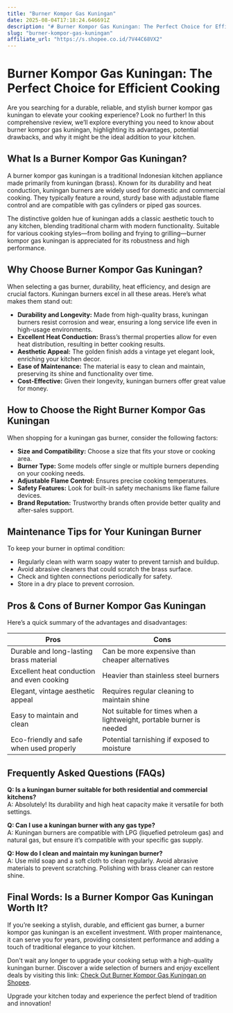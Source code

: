 ```yaml
---
title: "Burner Kompor Gas Kuningan"
date: 2025-08-04T17:18:24.646691Z
description: "# Burner Kompor Gas Kuningan: The Perfect Choice for Efficient Cooking..."
slug: "burner-kompor-gas-kuningan"
affiliate_url: "https://s.shopee.co.id/7V44C68VX2"
---
```

# Burner Kompor Gas Kuningan: The Perfect Choice for Efficient Cooking

Are you searching for a durable, reliable, and stylish burner kompor gas kuningan to elevate your cooking experience? Look no further! In this comprehensive review, we’ll explore everything you need to know about burner kompor gas kuningan, highlighting its advantages, potential drawbacks, and why it might be the ideal addition to your kitchen.

## What Is a Burner Kompor Gas Kuningan?

A burner kompor gas kuningan is a traditional Indonesian kitchen appliance made primarily from kuningan (brass). Known for its durability and heat conduction, kuningan burners are widely used for domestic and commercial cooking. They typically feature a round, sturdy base with adjustable flame control and are compatible with gas cylinders or piped gas sources.

The distinctive golden hue of kuningan adds a classic aesthetic touch to any kitchen, blending traditional charm with modern functionality. Suitable for various cooking styles—from boiling and frying to grilling—burner kompor gas kuningan is appreciated for its robustness and high performance.

## Why Choose Burner Kompor Gas Kuningan?

When selecting a gas burner, durability, heat efficiency, and design are crucial factors. Kuningan burners excel in all these areas. Here’s what makes them stand out:

- **Durability and Longevity:** Made from high-quality brass, kuningan burners resist corrosion and wear, ensuring a long service life even in high-usage environments.
- **Excellent Heat Conduction:** Brass’s thermal properties allow for even heat distribution, resulting in better cooking results.
- **Aesthetic Appeal:** The golden finish adds a vintage yet elegant look, enriching your kitchen decor.
- **Ease of Maintenance:** The material is easy to clean and maintain, preserving its shine and functionality over time.
- **Cost-Effective:** Given their longevity, kuningan burners offer great value for money.

## How to Choose the Right Burner Kompor Gas Kuningan

When shopping for a kuningan gas burner, consider the following factors:

- **Size and Compatibility:** Choose a size that fits your stove or cooking area.
- **Burner Type:** Some models offer single or multiple burners depending on your cooking needs.
- **Adjustable Flame Control:** Ensures precise cooking temperatures.
- **Safety Features:** Look for built-in safety mechanisms like flame failure devices.
- **Brand Reputation:** Trustworthy brands often provide better quality and after-sales support.

## Maintenance Tips for Your Kuningan Burner

To keep your burner in optimal condition:

- Regularly clean with warm soapy water to prevent tarnish and buildup.
- Avoid abrasive cleaners that could scratch the brass surface.
- Check and tighten connections periodically for safety.
- Store in a dry place to prevent corrosion.

## Pros & Cons of Burner Kompor Gas Kuningan

Here’s a quick summary of the advantages and disadvantages:

| Pros                                           | Cons                                        |
|------------------------------------------------|----------------------------------------------|
| Durable and long-lasting brass material     | Can be more expensive than cheaper alternatives   |
| Excellent heat conduction and even cooking  | Heavier than stainless steel burners   |
| Elegant, vintage aesthetic appeal           | Requires regular cleaning to maintain shine   |
| Easy to maintain and clean                   | Not suitable for times when a lightweight, portable burner is needed   |
| Eco-friendly and safe when used properly     | Potential tarnishing if exposed to moisture  |

## Frequently Asked Questions (FAQs)

**Q: Is a kuningan burner suitable for both residential and commercial kitchens?**  
A: Absolutely! Its durability and high heat capacity make it versatile for both settings.

**Q: Can I use a kuningan burner with any gas type?**  
A: Kuningan burners are compatible with LPG (liquefied petroleum gas) and natural gas, but ensure it’s compatible with your specific gas supply.

**Q: How do I clean and maintain my kuningan burner?**  
A: Use mild soap and a soft cloth to clean regularly. Avoid abrasive materials to prevent scratching. Polishing with brass cleaner can restore shine.

## Final Words: Is a Burner Kompor Gas Kuningan Worth It?

If you’re seeking a stylish, durable, and efficient gas burner, a burner kompor gas kuningan is an excellent investment. With proper maintenance, it can serve you for years, providing consistent performance and adding a touch of traditional elegance to your kitchen.

Don't wait any longer to upgrade your cooking setup with a high-quality kuningan burner. Discover a wide selection of burners and enjoy excellent deals by visiting this link: [Check Out Burner Kompor Gas Kuningan on Shopee](https://s.shopee.co.id/7V44C68VX2).

Upgrade your kitchen today and experience the perfect blend of tradition and innovation!
